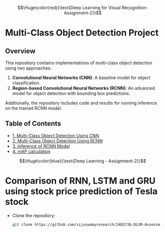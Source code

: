 
$$\Huge\color{red}{\text{Deep Learning for Visual Recognition- Assignment-2}}$$

# Multi-Class Object Detection Project

## Overview
This repository contains implementations of multi-class object detection using two approaches:
1. **Convolutional Neural Networks (CNN)**: A baseline model for object classification.
2. **Region-based Convolutional Neural Networks (RCNN)**: An advanced model for object detection with bounding box predictions.

Additionally, the repository includes code and results for running inference on the trained RCNN model.

## Table of Contents
- [1. Multi-Class Object Detection Using CNN](cnn_object_detection.md)
- [2. Multi-Class Object Detection Using RCNN](rcnn_object_detection.md)
- [3. Inference of RCNN Model](rcnn_inference.md)
- [4. mAP calculation](rcnn_inference_mAP.md)


$$\Huge\color{blue}{\text{Deep Learning - Assignment-2}}$$

# Comparison of RNN, LSTM and GRU using stock price prediction of Tesla stock

- Clone the repository:
  ```bash
  git clone https://github.com/sijuswamyresearch/24DS736-DLVR-Assessments
  ```
